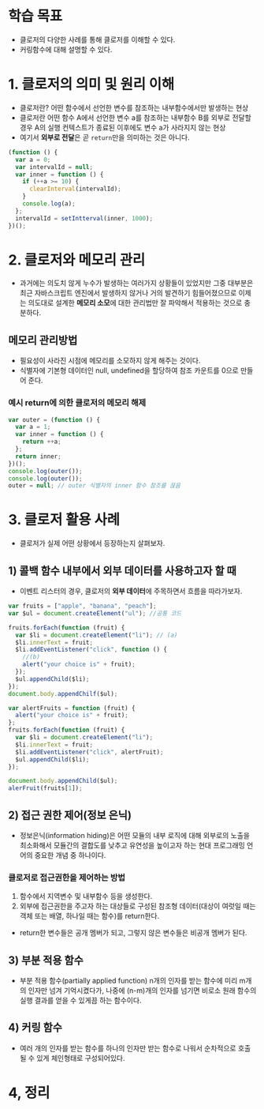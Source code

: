 # 학습 목표

- 클로저의 다양한 사례를 통해 클로저를 이해할 수 있다.
- 커링함수에 대해 설명할 수 있다.

# 1. 클로저의 의미 및 원리 이해

- 클로저란? 어떤 함수에서 선언한 변수를 참조하는 내부함수에서만 발생하는 현상
- 클로저란 어떤 함수 A에서 선언한 변수 a를 참조하는 내부함수 B를 외부로 전달할 경우 A의 실행 컨텍스트가 종료된 이후에도 변수 a가 사라지지 않는 현상
- 여기서 **외부로 전달**은 곧 `return`만을 의미하는 것은 아니다.

```javascript
(function () {
  var a = 0;
  var intervalId = null;
  var inner = function () {
    if (++a >= 10) {
      clearInterval(intervalId);
    }
    console.log(a);
  };
  intervalId = setIntterval(inner, 1000);
})();
```

# 2. 클로저와 메모리 관리

- 과거에는 의도치 않게 누수가 발생하는 여러가지 상황들이 있었지만 그중 대부분은 최근 자바스크립트 엔진에서 발생하지 않거나 거의 발견하기 힘들어졌으므로 이제는 의도대로 설계한 **메모리 소모**에 대한 관리법만 잘 파악해서 적용하는 것으로 충분하다.

## 메모리 관리방법

- 필요성이 사라진 시점에 메모리를 소모하지 않게 해주는 것이다.
- 식별자에 기본형 데이터인 null, undefined을 할당하여 참조 카운트를 0으로 만들어 준다.

### 예시 return에 의한 클로저의 메모리 해제

```javascript
var outer = (function () {
  var a = 1;
  var inner = function () {
    return ++a;
  };
  return inner;
})();
console.log(outer());
console.log(outer());
outer = null; // outer 식별자의 inner 함수 참조를 끊음
```

# 3. 클로저 활용 사례

- 클로저가 실제 어떤 상황에서 등장하는지 살펴보자.

## 1) 콜백 함수 내부에서 외부 데이터를 사용하고자 할 때

- 이벤트 리스터의 경우, 클로저의 **외부 데이터**에 주목하면서 흐름을 따라가보자.

```javascript
var fruits = ["apple", "banana", "peach"];
var $ul = document.createElement("ul"); //공통 코드

fruits.forEach(function (fruit) {
  var $li = document.createElement("li"); // (a)
  $li.innerText = fruit;
  $li.addEventListener("click", function () {
    //(b)
    alert("your choice is" + fruit);
  });
  $ul.appendChild($li);
});
document.body.appendChilf($ul);
```

```javascript
var alertFruits = function (fruit) {
  alert("your choice is" + fruit);
};
fruits.forEach(function (fruit) {
  var $li = document.createElement("li");
  $li.innerText = fruit;
  $li.addEventListener("click", alertFruit);
  $ul.appendChild($li);
});

document.body.appendChild($ul);
alerFruit(fruits[1]);
```

## 2) 접근 권한 제어(정보 은닉)

- 정보은닉(information hiding)은 어떤 모듈의 내부 로직에 대해 외부로의 노출을 최소화해서 모듈간의 결합도를 낮추고 유연성을 높이고자 하는 현대 프로그래밍 언어의 중요한 개념 중 하나이다.

### 클로저로 접근권한을 제어하는 방법

1. 함수에서 지역변수 및 내부함수 등을 생성한다.
2. 외부에 접근권한을 주고자 하는 대상들로 구성된 참조형 데이터(대상이 여럿일 때는 객체 또는 배열, 하나일 때는 함수)를 return한다.

- return한 변수들은 공개 멤버가 되고, 그렇지 않은 변수들은 비공개 멤버가 된다.

## 3) 부분 적용 함수

- 부분 적용 함수(partially applied function) n개의 인자를 받는 함수에 미리 m개의 인자만 넘겨 기억시켰다가, 나중에 (n-m)개의 인자를 넘기면 비로소 원래 함수의 실행 결과를 얻을 수 있게끔 하는 함수이다.

## 4) 커링 함수

- 여러 개의 인자를 받는 함수를 하나의 인자만 받는 함수로 나워서 순차적으로 호출될 수 있게 체인형태로 구성되어있다.

# 4, 정리

```

```
